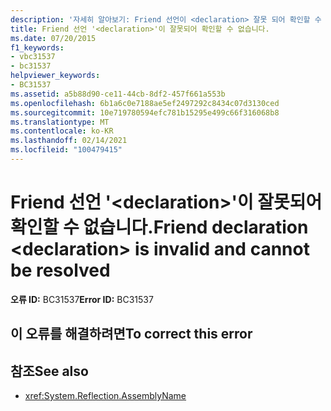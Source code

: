 ```yaml
---
description: '자세히 알아보기: Friend 선언이 <declaration> 잘못 되어 확인할 수 없습니다.'
title: Friend 선언 '<declaration>'이 잘못되어 확인할 수 없습니다.
ms.date: 07/20/2015
f1_keywords:
- vbc31537
- bc31537
helpviewer_keywords:
- BC31537
ms.assetid: a5b88d90-ce11-44cb-8df2-457f661a553b
ms.openlocfilehash: 6b1a6c0e7188ae5ef2497292c8434c07d3130ced
ms.sourcegitcommit: 10e719780594efc781b15295e499c66f316068b8
ms.translationtype: MT
ms.contentlocale: ko-KR
ms.lasthandoff: 02/14/2021
ms.locfileid: "100479415"
---
```

# <a name="friend-declaration-declaration-is-invalid-and-cannot-be-resolved"></a><span data-ttu-id="a1246-103">Friend 선언 '\<declaration>'이 잘못되어 확인할 수 없습니다.</span><span class="sxs-lookup"><span data-stu-id="a1246-103">Friend declaration \<declaration> is invalid and cannot be resolved</span></span>

<span data-ttu-id="a1246-104">**오류 ID:** BC31537</span><span class="sxs-lookup"><span data-stu-id="a1246-104">**Error ID:** BC31537</span></span>

## <a name="to-correct-this-error"></a><span data-ttu-id="a1246-105">이 오류를 해결하려면</span><span class="sxs-lookup"><span data-stu-id="a1246-105">To correct this error</span></span>

## <a name="see-also"></a><span data-ttu-id="a1246-106">참조</span><span class="sxs-lookup"><span data-stu-id="a1246-106">See also</span></span>

- <xref:System.Reflection.AssemblyName>
